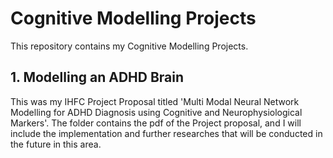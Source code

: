 # Cognitive Modelling Projects
This repository contains my Cognitive Modelling Projects.

## 1. Modelling an ADHD Brain
This was my IHFC Project Proposal titled 'Multi Modal Neural Network Modelling for ADHD Diagnosis using Cognitive and Neurophysiological Markers'.
The folder contains the pdf of the Project proposal, and I will include the implementation and further researches that will be conducted in the future in this area.
